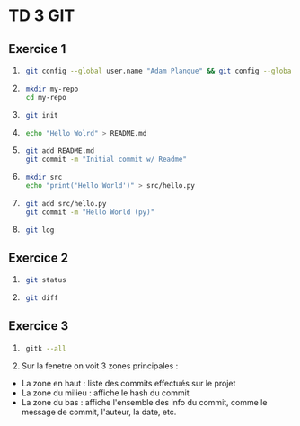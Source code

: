 # TD 3 GIT

## Exercice 1

1) ```bash 
    git config --global user.name "Adam Planque" && git config --global user.email "planque.adam@gmail.com"
    ```

2) ```bash
    mkdir my-repo
    cd my-repo
    ```

3) ```bash
    git init
    ```

4) ```bash
    echo "Hello Wolrd" > README.md
    ```

5) ```bash
    git add README.md
    git commit -m "Initial commit w/ Readme"
    ```

6) ```bash
    mkdir src
    echo "print('Hello World')" > src/hello.py
    ```

7) ```bash
    git add src/hello.py
    git commit -m "Hello World (py)"
    ```

8) ```bash
    git log
    ```

## Exercice 2

1) ```bash
    git status
    ```

2) ```bash
    git diff
    ```

## Exercice 3
1) ```bash
    gitk --all
    ```

2) Sur la fenetre on voit 3 zones principales :
- La zone en haut : liste des commits effectués sur le projet
- La zone du milieu : affiche le hash du commit
- La zone du bas : affiche l'ensemble des info du commit, comme le message de commit, l'auteur, la date, etc.

